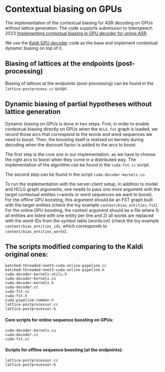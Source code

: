 # Contextual biasing on GPUs

The implementation of the contextual biasing for ASR decoding on GPUs without lattice generation. The code supports submission to Interspeech 2023 [Implementing contextual biasing in GPU decoder for online ASR](https://arxiv.org/abs/2306.15685).

We use the [Kaldi GPU decoder](https://github.com/kaldi-asr/kaldi/tree/master/src/cudadecoder) code as the base and implement contextual dynamic biasing on top of it.

## Biasing of lattices at the endpoints (post-processing)

Biasing of lattices at the endpoints (post-processing) can be found in the ```lattice-postprocess.cc``` script.

## Dynamic biasing of partial hypotheses without lattice generation

Dynamic biasing on GPUs is done in two steps. First, in order to enable contextual biasing directly on GPUs when the ```HCLG.fst``` graph is loaded, we record those arcs that correspond to the words and word sequences we need to boost. Then, the boosting itself is realised on kernels during decoding when the discount factor is added to the arcs to boost.

The first step is the core one in our implementation, as we have to choose the right arcs to boost when they come in a distributed way. The implementation of the algorithm can be found in the ```cuda-fst.cc``` script.

The second step can be found in the script ```cuda-decoder-kernels.cu```.

To run the implementation with the server-client setup, in addition to model and HCLG graph arguments, one needs to pass one more argument with the target contextual entities (=words or word sequences we want to boost). For the offline GPU boosting, this argument should be an FST graph built with the target entities (check the toy example ```context/bias_entities.fst```). For the online GPU boosting, the context argument should be a file where 1) all entities are listed with one entity per line and 2) all words are replaced with the word-IDs from the symbol table (words.txt) (check the toy example ```context/bias_entities_ids```, which corresponds to ```context/bias_entities_words```).

## The scripts modified comparing to the Kaldi original ones:

```batched-threaded-nnet3-cuda-online-pipeline.cc```\
```batched-threaded-nnet3-cuda-online-pipeline.h```\
```cuda-decoder-kernels-utils.h```\
```cuda-decoder-kernels.cu```\
```cuda-decoder-kernels.h```\
```cuda-decoder.cc```\
```cuda-fst.cc```\
```cuda-fst.h```\
```cuda-pipeline-common.h```\
```lattice-postprocessor.cc```\
```lattice-postprocessor.h```

#### Core scripts for online sequence boosting on GPUs:
```cuda-decoder-kernels.cu```\
```cuda-decoder.cc```\
```cuda-fst.cc```

#### Scripts for offline sequence boosting (at the endpoints):
```lattice-postprocessor.cc```\
```lattice-postprocessor.h```

